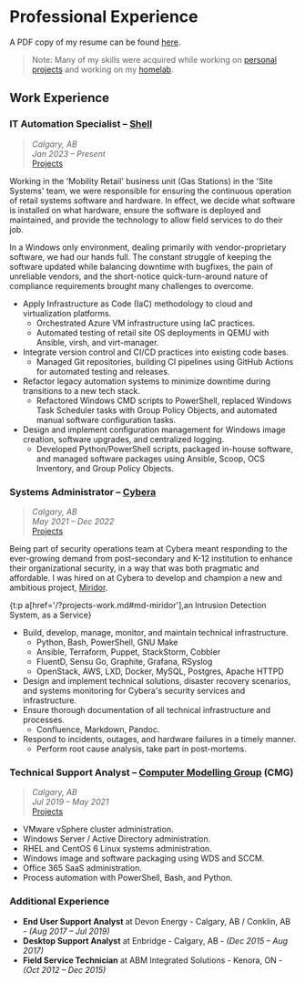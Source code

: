 # Professional Experience

A PDF copy of my resume can be found [here](/media/Cameron_Ratchford-Resume.pdf).

> Note: Many of my skills were acquired while working on [personal projects](/?projects-programming.md) and working on my [homelab](/?projects-servers.md).

## Work Experience

### IT Automation Specialist – [Shell](https://www.shell.ca/)
> *Calgary, AB* <br>
> *Jan 2023 – Present* <br>
> [Projects](/?projects-work.md#md-at-shell)

Working in the 'Mobility Retail' business unit (Gas Stations) in the 'Site Systems' team, we were responsible for
ensuring the continuous operation of retail systems software and hardware. In effect, we decide what software is installed
on what hardware, ensure the software is deployed and maintained, and provide the technology to allow field services to 
do their job.

In a Windows only environment, dealing primarily with vendor-proprietary software, we had our hands full. The constant 
struggle of keeping the software updated while balancing downtime with bugfixes, the pain of unreliable vendors, and
the short-notice quick-turn-around nature of compliance requirements brought many challenges to overcome.


- Apply Infrastructure as Code (IaC) methodology to cloud and virtualization platforms.
    - Orchestrated Azure VM infrastructure using IaC practices.
    - Automated testing of retail site OS deployments in QEMU with Ansible, virsh, and virt-manager.
- Integrate version control and CI/CD practices into existing code bases.
    - Managed Git repositories, building CI pipelines using GitHub Actions for automated testing and releases.
- Refactor legacy automation systems to minimize downtime during transitions to a new tech stack.
    - Refactored Windows CMD scripts to PowerShell, replaced Windows Task Scheduler tasks with Group Policy Objects, and automated manual software configuration tasks.
- Design and implement configuration management for Windows image creation, software upgrades, and centralized logging.
    - Developed Python/PowerShell scripts, packaged in-house software, and managed software packages using Ansible, Scoop, OCS Inventory, and Group Policy Objects.



### Systems Administrator – [Cybera](https://www.cybera.ca/)
> *Calgary, AB* <br>
> *May 2021 – Dec 2022* <br>
> [Projects](/?projects-work.md#md-at-cybera)

Being part of security operations team at Cybera meant responding to the ever-growing demand from post-secondary and
K-12 institution to enhance their organizational security, in a way that was both pragmatic and affordable. I was hired
on at Cybera to develop and champion a new and ambitious project, [Miridor](/?projects-work.md#md-miridor).

{t:p a[href='/?projects-work.md#md-miridor'],an Intrusion Detection System, as a Service}

- Build, develop, manage, monitor, and maintain technical infrastructure.
    - Python, Bash, PowerShell, GNU Make
    - Ansible, Terraform, Puppet, StackStorm, Cobbler
    - FluentD, Sensu Go, Graphite, Grafana, RSyslog
    - OpenStack, AWS, LXD, Docker, MySQL, Postgres, Apache HTTPD
- Design and implement technical solutions, disaster recovery scenarios, and systems monitoring for Cybera's security services and infrastructure.
- Ensure thorough documentation of all technical infrastructure and processes.
    - Confluence, Markdown, Pandoc.
- Respond to incidents, outages, and hardware failures in a timely manner.
    - Perform root cause analysis, take part in post-mortems.


### Technical Support Analyst – [Computer Modelling Group](https://www.cmgl.ca/) (CMG)
> *Calgary, AB* <br>
> *Jul 2019 – May 2021* <br>
> [Projects](/?projects-work.md#md-at-cmg)

- VMware vSphere cluster administration.
- Windows Server / Active Directory administration.
- RHEL and CentOS 6 Linux systems administration.
- Windows image and software packaging using WDS and SCCM.
- Office 365 SaaS administration.
- Process automation with PowerShell, Bash, and Python.

### Additional Experience
- **End User Support Analyst** at Devon Energy - Calgary, AB / Conklin, AB - *(Aug 2017 – Jul 2019)*
- **Desktop Support Analyst** at Enbridge - Calgary, AB - *(Dec 2015 – Aug 2017)*
- **Field Service Technician** at ABM Integrated Solutions - Kenora, ON - *(Oct 2012 – Dec 2015)*
